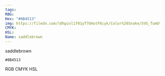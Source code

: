 ```yaml
---
tags:
RBG:
Hex: "#8B4513"
img: https://filedn.com/l0hpzxl1f01yT7GHxtF8cyk/Color%20Snake/SVG_Tumb%20Mass%20No%20Name/#8B4513.svg
CMYK:
HSL:
Name: saddlebrown
---
```

saddlebrown
```palette
#8B4513
```
RGB
CMYK
HSL
